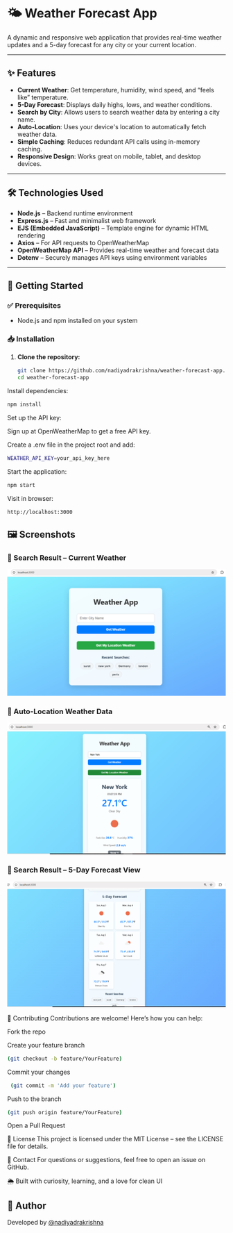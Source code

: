 # 🌤️ Weather Forecast App

A dynamic and responsive web application that provides real-time weather updates and a 5-day forecast for any city or your current location.

---

## ✨ Features

- **Current Weather**: Get temperature, humidity, wind speed, and “feels like” temperature.
- **5-Day Forecast**: Displays daily highs, lows, and weather conditions.
- **Search by City**: Allows users to search weather data by entering a city name.
- **Auto-Location**: Uses your device's location to automatically fetch weather data.
- **Simple Caching**: Reduces redundant API calls using in-memory caching.
- **Responsive Design**: Works great on mobile, tablet, and desktop devices.

---

## 🛠️ Technologies Used

- **Node.js** – Backend runtime environment
- **Express.js** – Fast and minimalist web framework
- **EJS (Embedded JavaScript)** – Template engine for dynamic HTML rendering
- **Axios** – For API requests to OpenWeatherMap
- **OpenWeatherMap API** – Provides real-time weather and forecast data
- **Dotenv** – Securely manages API keys using environment variables

---

## 🚀 Getting Started

### ✅ Prerequisites

- Node.js and npm installed on your system

### 📥 Installation

1. **Clone the repository:**
   ```bash
   git clone https://github.com/nadiyadrakrishna/weather-forecast-app.git
   cd weather-forecast-app
Install dependencies:

```bash
npm install
```
Set up the API key:

Sign up at OpenWeatherMap to get a free API key.

Create a .env file in the project root and add:

```bash
WEATHER_API_KEY=your_api_key_here
```

Start the application:

```bash
npm start
```

Visit in browser:

```bash
http://localhost:3000
```
## 🖼️ Screenshots

### 🔸 Search Result – Current Weather
![Search Result 1](public/images/search-result1.PNG)

### 🔸 Auto-Location Weather Data
![Search Result 3](public/images/search-result3.PNG)

### 🔸 Search Result – 5-Day Forecast View
![Search Result 2](public/images/search-result2.PNG)



🤝 Contributing
Contributions are welcome! Here’s how you can help:

Fork the repo

Create your feature branch 
```bash
(git checkout -b feature/YourFeature)
```

Commit your changes
```bash
 (git commit -m 'Add your feature')
```

Push to the branch
```bash 
(git push origin feature/YourFeature)
```

Open a Pull Request

📜 License
This project is licensed under the MIT License – see the LICENSE file for details.

📧 Contact
For questions or suggestions, feel free to open an issue on GitHub.

🌦️ Built with curiosity, learning, and a love for clean UI 
## 👤 Author

Developed by [@nadiyadrakrishna](https://github.com/nadiyadrakrishna)
